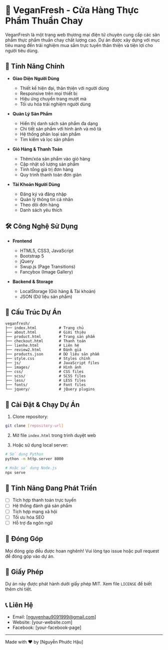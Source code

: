 # 🌱 VeganFresh - Cửa Hàng Thực Phẩm Thuần Chay

VeganFresh là một trang web thương mại điện tử chuyên cung cấp các sản phẩm thực phẩm thuần chay chất lượng cao. Dự án được xây dựng với mục tiêu mang đến trải nghiệm mua sắm trực tuyến thân thiện và tiện lợi cho người tiêu dùng.

## 🚀 Tính Năng Chính

- **Giao Diện Người Dùng**
  - Thiết kế hiện đại, thân thiện với người dùng
  - Responsive trên mọi thiết bị
  - Hiệu ứng chuyển trang mượt mà
  - Tối ưu hóa trải nghiệm người dùng

- **Quản Lý Sản Phẩm**
  - Hiển thị danh sách sản phẩm đa dạng
  - Chi tiết sản phẩm với hình ảnh và mô tả
  - Hệ thống phân loại sản phẩm
  - Tìm kiếm và lọc sản phẩm

- **Giỏ Hàng & Thanh Toán**
  - Thêm/xóa sản phẩm vào giỏ hàng
  - Cập nhật số lượng sản phẩm
  - Tính tổng giá trị đơn hàng
  - Quy trình thanh toán đơn giản

- **Tài Khoản Người Dùng**
  - Đăng ký và đăng nhập
  - Quản lý thông tin cá nhân
  - Theo dõi đơn hàng
  - Danh sách yêu thích

## 🛠 Công Nghệ Sử Dụng

- **Frontend**
  - HTML5, CSS3, JavaScript
  - Bootstrap 5
  - jQuery
  - Swup.js (Page Transitions)
  - Fancybox (Image Gallery)

- **Backend & Storage**
  - LocalStorage (Giỏ hàng & Tài khoản)
  - JSON (Dữ liệu sản phẩm)

## 📁 Cấu Trúc Dự Án

```
veganfresh/
├── index.html          # Trang chủ
├── about.html          # Giới thiệu
├── product.html        # Trang sản phẩm
├── checkout.html       # Thanh toán
├── lienhe.html         # Liên hệ
├── review2.html        # Đánh giá
├── products.json       # Dữ liệu sản phẩm
├── style.css           # Styles chính
├── js/                 # JavaScript files
├── images/             # Hình ảnh
├── css/                # CSS files
├── scss/               # SCSS files
├── less/               # LESS files
├── fonts/              # Font files
└── jquery/             # jQuery plugins
```

## 🚀 Cài Đặt & Chạy Dự Án

1. Clone repository:
```bash
git clone [repository-url]
```

2. Mở file `index.html` trong trình duyệt web

3. Hoặc sử dụng local server:
```bash
# Sử dụng Python
python -m http.server 8000

# Hoặc sử dụng Node.js
npx serve
```

## 🌟 Tính Năng Đang Phát Triển

- [ ] Tích hợp thanh toán trực tuyến
- [ ] Hệ thống đánh giá sản phẩm
- [ ] Tích hợp mạng xã hội
- [ ] Tối ưu hóa SEO
- [ ] Hỗ trợ đa ngôn ngữ

## 👥 Đóng Góp

Mọi đóng góp đều được hoan nghênh! Vui lòng tạo issue hoặc pull request để đóng góp vào dự án.

## 📝 Giấy Phép

Dự án này được phát hành dưới giấy phép MIT. Xem file `LICENSE` để biết thêm chi tiết.

## 📞 Liên Hệ

- Email: [nguyenhau9091999@gmail.com]
- Website: [your-website.com]
- Facebook: [your-facebook-page]

---
Made with ❤️ by [Nguyễn Phước Hậu]
